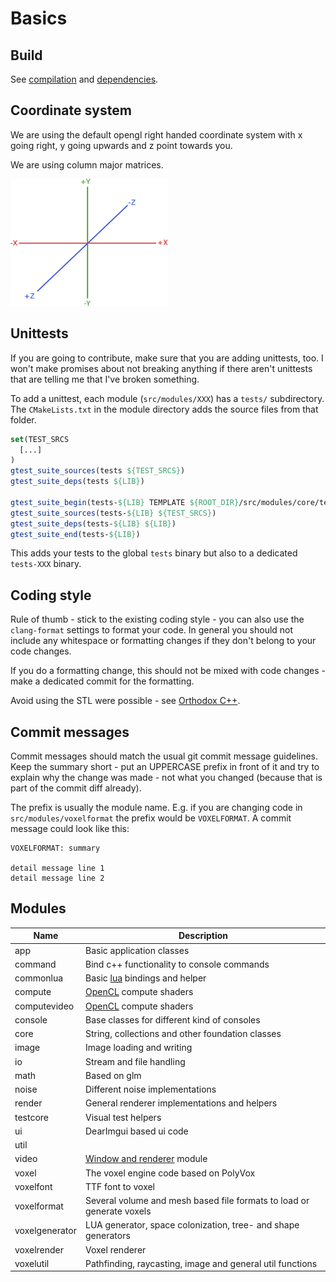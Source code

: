 # Basics

## Build

See [compilation](Compilation.md) and [dependencies](Dependencies.md).

## Coordinate system

We are using the default opengl right handed coordinate system with x going right, y going upwards and z point towards you.

We are using column major matrices.

![image](img/coordinate_system.png)

## Unittests

If you are going to contribute, make sure that you are adding unittests, too. I won't make promises about not breaking anything
if there aren't unittests that are telling me that I've broken something.

To add a unittest, each module (`src/modules/XXX`) has a `tests/` subdirectory. The `CMakeLists.txt` in the module directory adds
the source files from that folder.

```cmake
set(TEST_SRCS
  [...]
)
gtest_suite_sources(tests ${TEST_SRCS})
gtest_suite_deps(tests ${LIB})

gtest_suite_begin(tests-${LIB} TEMPLATE ${ROOT_DIR}/src/modules/core/tests/main.cpp.in)
gtest_suite_sources(tests-${LIB} ${TEST_SRCS})
gtest_suite_deps(tests-${LIB} ${LIB})
gtest_suite_end(tests-${LIB})
```

This adds your tests to the global `tests` binary but also to a dedicated `tests-XXX` binary.

## Coding style

Rule of thumb - stick to the existing coding style - you can also use the `clang-format` settings to format your code. In general
you should not include any whitespace or formatting changes if they don't belong to your code changes.

If you do a formatting change, this should not be mixed with code changes - make a dedicated commit for the formatting.

Avoid using the STL were possible - see [Orthodox C++](https://gist.github.com/bkaradzic/2e39896bc7d8c34e042b).

## Commit messages

Commit messages should match the usual git commit message guidelines. Keep the summary short - put an UPPERCASE prefix in front
of it and try to explain why the change was made - not what you changed (because that is part of the commit diff already).

The prefix is usually the module name. E.g. if you are changing code in `src/modules/voxelformat` the prefix would be `VOXELFORMAT`. A commit message could look like this:

```
VOXELFORMAT: summary

detail message line 1
detail message line 2
```

## Modules

| Name             | Description                                                                |
| ---------------- | -------------------------------------------------------------------------- |
| app              | Basic application classes                                                  |
| command          | Bind c++ functionality to console commands                                 |
| commonlua        | Basic [lua](LUAScript.md) bindings and helper                              |
| compute          | [OpenCL](ComputeShaderTool.md) compute shaders                             |
| computevideo     | [OpenCL](ComputeShaderTool.md) compute shaders                             |
| console          | Base classes for different kind of consoles                                |
| core             | String, collections and other foundation classes                           |
| image            | Image loading and writing                                                  |
| io               | Stream and file handling                                                   |
| math             | Based on glm                                                               |
| noise            | Different noise implementations                                            |
| render           | General renderer implementations and helpers                               |
| testcore         | Visual test helpers                                                        |
| ui               | DearImgui based ui code                                                    |
| util             |                                                                            |
| video            | [Window and renderer](ShaderTool.md) module                                |
| voxel            | The voxel engine code based on PolyVox                                     |
| voxelfont        | TTF font to voxel                                                          |
| voxelformat      | Several volume and mesh based file formats to load or generate voxels      |
| voxelgenerator   | LUA generator, space colonization, tree- and shape generators              |
| voxelrender      | Voxel renderer                                                             |
| voxelutil        | Pathfinding, raycasting, image and general util functions                  |
